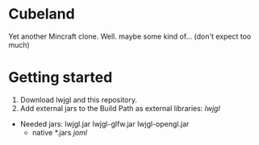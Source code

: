 # Cubeland
Yet another Mincraft clone. Well. maybe some kind of... (don't expect too much)

# Getting started
1. Download lwjgl and this repository.
2. Add external jars to the Build Path as external libraries: 
    *lwjgl*
  * Needed jars: 
    lwjgl.jar
    lwjgl-glfw.jar
    lwjgl-opengl.jar
	+ native *.jars
    *joml*